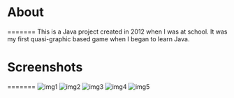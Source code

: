 # About
=======
This is a Java project created in 2012 when I was at school. It was my first quasi-graphic based game when I began to learn Java.

# Screenshots 
=======
![img1](https://raw.github.com/yankuangshi/minesweeper-game/master/image/pro1.jpg)
![img2](https://raw.github.com/yankuangshi/minesweeper-game/master/image/pro2.jpg)
![img3](https://raw.github.com/yankuangshi/minesweeper-game/master/image/pro3.jpg)
![img4](https://raw.github.com/yankuangshi/minesweeper-game/master/image/pro4.jpg)
![img5](https://raw.github.com/yankuangshi/minesweeper-game/master/image/pro5.jpg)